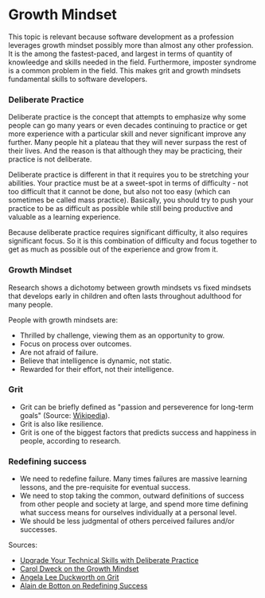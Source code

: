 # Growth Mindset

This topic is relevant because software development as a profession leverages growth mindset possibly more than almost any other profession. It is the among the fastest-paced, and largest in terms of quantity of knowleedge and skills needed in the field. Furthermore, imposter syndrome is a common problem in the field. This makes grit and growth mindsets fundamental skills to software developers.

### Deliberate Practice

Deliberate practice is the concept that attempts to emphasize why some people can go many years or even decades continuing to practice or get more experience with a particular skill and never significant improve any further. Many people hit a plateau that they will never surpass the rest of their lives. And the reason is that although they may be practicing, their practice is not deliberate.

Deliberate practice is different in that it requires you to be stretching your abilities. Your practice must be at a sweet-spot in terms of difficulty - not too difficult that it cannot be done, but also not too easy (which can sometimes be called mass practice). Basically, you should try to push your practice to be as difficult as possible while still being productive and valuable as a learning experience.

Because deliberate practice requires significant difficulty, it also requires significant focus. So it is this combination of difficulty and focus together to get as much as possible out of the experience and grow from it.

### Growth Mindset

Research shows a dichotomy between growth mindsets vs fixed mindsets that develops early in children and often lasts throughout adulthood for many people.

People with growth mindsets are:
- Thrilled by challenge, viewing them as an opportunity to grow.
- Focus on process over outcomes.
- Are not afraid of failure.
- Believe that intelligence is dynamic, not static.
- Rewarded for their effort, not their intelligence.

### Grit

- Grit can be briefly defined as "passion and perseverence for long-term goals" (Source: [Wikipedia](https://en.wikipedia.org/wiki/Angela_Duckworth)).
- Grit is also like resilience.
- Grit is one of the biggest factors that predicts success and happiness in people, according to research.

### Redefining success

- We need to redefine failure. Many times failures are massive learning lessons, and the pre-requisite for eventual success.
- We need to stop taking the common, outward definitions of success from other people and society at large, and spend more time defining what success means for ourselves individually at a personal level.
- We should be less judgmental of others perceived failures and/or successes.

Sources:
- [Upgrade Your Technical Skills with Deliberate Practice](https://web.archive.org/web/20160616225417/http://www.happybearsoftware.com/upgrade-your-technical-skills-with-deliberate-practice)
- [Carol Dweck on the Growth Mindset](https://www.ted.com/talks/carol_dweck_the_power_of_believing_that_you_can_improve?language=en)
- [Angela Lee Duckworth on Grit](https://www.ted.com/talks/angela_lee_duckworth_grit_the_power_of_passion_and_perseverance)
- [Alain de Botton on Redefining Success](https://www.ted.com/talks/alain_de_botton_a_kinder_gentler_philosophy_of_success)
